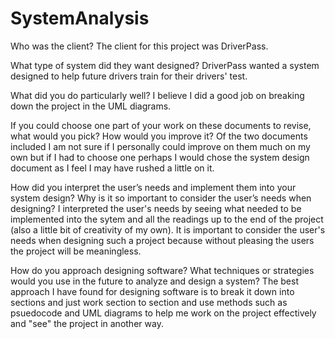 # SystemAnalysis

Who was the client?
  The client for this project was DriverPass.
  
What type of system did they want designed?
  DriverPass wanted a system designed to help future drivers train for their drivers' test.
  
What did you do particularly well?
  I believe I did a good job on breaking down the project in the UML diagrams.
  
If you could choose one part of your work on these documents to revise, what would you pick? How would you improve it?
  Of the two documents included I am not sure if I personally could improve on them much on my own but if I had to choose one perhaps I would chose the system design document     as I feel I may have rushed a little on it.
  
How did you interpret the user’s needs and implement them into your system design? Why is it so important to consider the user’s needs when designing?
  I interpreted the user's needs by seeing what needed to be implemented into the sytem and all the readings up to the end of the project (also a little bit of creativity of my   own). It is important to consider the user's needs when designing such a project because without pleasing the users the project will be meaningless.
  
How do you approach designing software? What techniques or strategies would you use in the future to analyze and design a system?
  The best approach I have found for designing software is to break it down into sections and just work section to section and use methods such as psuedocode and UML diagrams     to help me work on the project effectively and "see" the project in another way.

